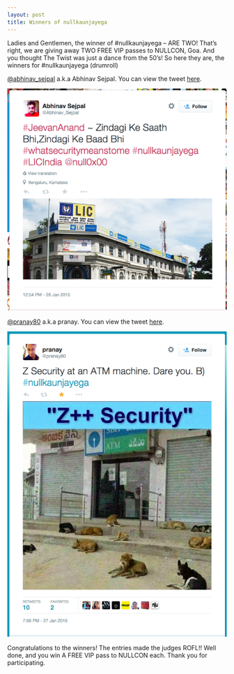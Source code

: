 ```yaml
---
layout: post
title: Winners of nullkaunjayega
---
```


Ladies and Gentlemen, the winner of #nullkaunjayega – ARE TWO! That’s right, we are giving away TWO FREE VIP passes to NULLCON, Goa. And you thought The Twist was just a dance from the 50’s! So here they are, the winners for #nullkaunjayega (drumroll)

<!--more-->

[@abhinav_sejpal](https://twitter.com/Abhinav_Sejpal) a.k.a Abhinav Sejpal. You can view the tweet [here](https://twitter.com/Abhinav_Sejpal/status/560337526720708608).

![nkj abhinav](/images/Abhinav-Sejpal-nullkaunjayega.png)

[@pranay80](https://twitter.com/pranay80) a.k.a pranay. You can view the tweet [here](https://twitter.com/pranay80/status/560081425836150785).

![nkj pranay](/images/pranay-nullkaunjayega.png)

Congratulations to the winners! The entries made the judges ROFL!! Well done, and you win A FREE VIP pass to NULLCON each. Thank you for participating.

